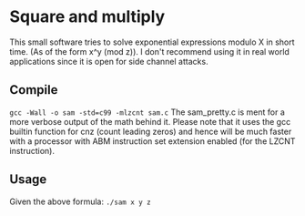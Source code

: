 Square and multiply
===================
This small software tries to solve exponential expressions modulo X in short time. (As of the form x^y (mod z)). I don't recommend using it in real world applications since it is open for side channel attacks.

Compile
-------
`gcc -Wall -o sam -std=c99 -mlzcnt sam.c`
The sam_pretty.c is ment for a more verbose output of the math behind it.
Please note that it uses the gcc builtin function for cnz (count leading zeros) and hence will be much faster with a processor with ABM instruction set extension enabled (for the LZCNT instruction).

Usage
-----
Given the above formula: `./sam x y z` 
